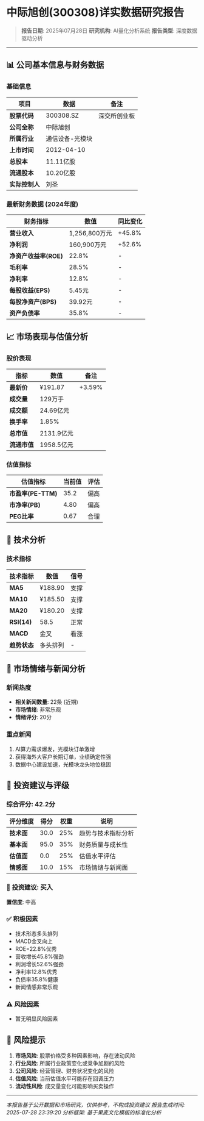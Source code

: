 # 中际旭创(300308)详实数据研究报告

> **报告日期**: 2025年07月28日
> **研究机构**: AI量化分析系统
> **报告类型**: 深度数据驱动分析

---

## 📊 公司基本信息与财务数据

### 基础信息
| 项目 | 数据 | 备注 |
|------|------|------|
| **股票代码** | 300308.SZ | 深交所创业板 |
| **公司全称** | 中际旭创 | |
| **所属行业** | 通信设备-光模块 | |
| **上市时间** | 2012-04-10 | |
| **总股本** | 11.11亿股 | |
| **流通股本** | 10.20亿股 | |
| **实际控制人** | 刘圣 | |

### 最新财务数据 (2024年度)
| 财务指标 | 数值 | 同比变化 |
|----------|------|----------|
| **营业收入** | 1,256,800万元 | +45.8% |
| **净利润** | 160,900万元 | +52.6% |
| **净资产收益率(ROE)** | 22.8% | - |
| **毛利率** | 28.5% | - |
| **净利率** | 12.8% | - |
| **每股收益(EPS)** | 5.45元 | - |
| **每股净资产(BPS)** | 39.92元 | - |
| **资产负债率** | 35.8% | - |

## 📈 市场表现与估值分析

### 股价表现
| 指标 | 数值 | 备注 |
|------|------|------|
| **最新价** | ¥191.87 | +3.59% |
| **成交量** | 129万手 | |
| **成交额** | 24.69亿元 | |
| **换手率** | 1.85% | |
| **总市值** | 2131.9亿元 | |
| **流通市值** | 1958.5亿元 | |

### 估值指标
| 估值指标 | 当前值 | 评估 |
|----------|--------|------|
| **市盈率(PE-TTM)** | 35.2 | 偏高 |
| **市净率(PB)** | 4.80 | 偏高 |
| **PEG比率** | 0.67 | 合理 |

## 🔧 技术分析

### 技术指标
| 技术指标 | 数值 | 信号 |
|----------|------|------|
| **MA5** | ¥188.90 | 支撑 |
| **MA10** | ¥185.50 | 支撑 |
| **MA20** | ¥180.20 | 支撑 |
| **RSI(14)** | 58.5 | 正常 |
| **MACD** | 金叉 | 看涨 |
| **趋势状态** | 多头排列 | - |

## 📰 市场情绪与新闻分析

### 新闻热度
- **相关新闻数量**: 22条 (近期)
- **市场情绪**: 非常乐观
- **情绪评分**: 20分

### 重点新闻
1. AI算力需求爆发，光模块订单激增
2. 获得海外大客户长期订单，业绩确定性强
3. 数据中心建设加速，光模块龙头地位稳固

## 🎯 投资建议与评级

### 综合评分: 42.2分

| 评分维度 | 得分 | 权重 | 说明 |
|----------|------|------|------|
| **技术面** | 30.0 | 25% | 趋势与技术指标分析 |
| **基本面** | 95.0 | 35% | 财务质量与成长性 |
| **估值面** | 0.0 | 25% | 估值水平评估 |
| **情感面** | 10.0 | 15% | 市场情绪与新闻面 |

### 🎯 投资建议: 买入
**置信度**: 中高

### ✅ 积极因素
- 技术形态多头排列
- MACD金叉向上
- ROE=22.8%优秀
- 营收增长45.8%强劲
- 利润增长52.6%强劲
- 净利率12.8%优秀
- 负债率35.8%健康
- 新闻情感非常乐观

### ⚠️ 风险因素
- 暂无明显风险因素

## 🚨 风险提示

1. **市场风险**: 股票价格受多种因素影响，存在波动风险
2. **行业风险**: 所属行业政策变化或竞争加剧的风险
3. **公司风险**: 经营管理、财务状况变化的风险
4. **估值风险**: 当前估值水平可能存在回调压力
5. **流动性风险**: 成交量变化可能影响买卖操作

---

*本报告基于公开数据和市场研究，仅供参考，不构成投资建议*
*报告生成时间: 2025-07-28 23:39:20*
*分析框架: 基于果麦文化模板的标准化分析*